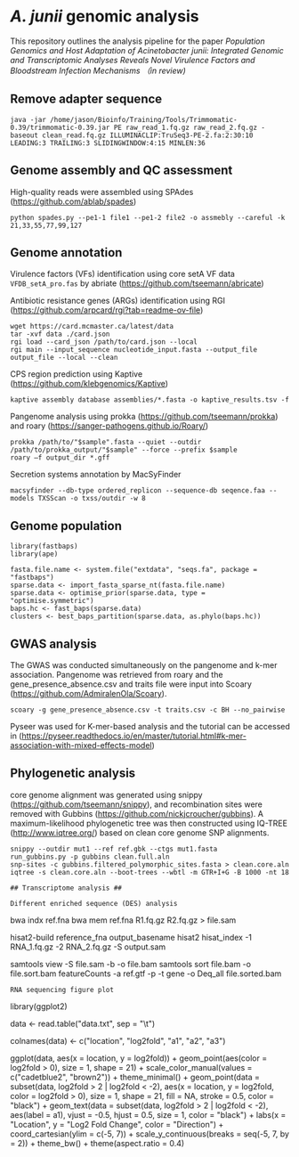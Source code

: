 # *A. junii* genomic analysis #
This repository outlines the analysis pipeline for the paper *Population Genomics and Host Adaptation of Acinetobacter junii: Integrated Genomic and Transcriptomic Analyses Reveals Novel Virulence Factors and Bloodstream Infection Mechanisms （in review)*


## Remove adapter sequence ##
```
java -jar /home/jason/Bioinfo/Training/Tools/Trimmomatic-0.39/trimmomatic-0.39.jar PE raw_read_1.fq.gz raw_read_2.fq.gz -baseout clean_read.fq.gz ILLUMINACLIP:TruSeq3-PE-2.fa:2:30:10 LEADING:3 TRAILING:3 SLIDINGWINDOW:4:15 MINLEN:36
```

## Genome assembly and QC assessment ##
High-quality reads were assembled using SPAdes (https://github.com/ablab/spades)  
```
python spades.py --pe1-1 file1 --pe1-2 file2 -o assmebly --careful -k 21,33,55,77,99,127
```

## Genome annotation ##   
Virulence factors (VFs) identification using core setA VF data ```VFDB_setA_pro.fas``` by abriate (https://github.com/tseemann/abricate)  

Antibiotic resistance genes (ARGs) identification using RGI (https://github.com/arpcard/rgi?tab=readme-ov-file)
```
wget https://card.mcmaster.ca/latest/data
tar -xvf data ./card.json
rgi load --card_json /path/to/card.json --local
rgi main --input_sequence nucleotide_input.fasta --output_file output_file --local --clean
```

CPS region prediction using Kaptive (https://github.com/klebgenomics/Kaptive)
```
kaptive assembly database assemblies/*.fasta -o kaptive_results.tsv -f
```

Pangenome analysis using prokka (https://github.com/tseemann/prokka) and roary (https://sanger-pathogens.github.io/Roary/)  
```
prokka /path/to/"$sample".fasta --quiet --outdir /path/to/prokka_output/"$sample" --force --prefix $sample
roary –f output_dir *.gff
```

Secretion systems annotation by MacSyFinder

```
macsyfinder --db-type ordered_replicon --sequence-db seqence.faa --models TXSScan -o txss/outdir -w 8
```

## Genome population ##
```
library(fastbaps)
library(ape)

fasta.file.name <- system.file("extdata", "seqs.fa", package = "fastbaps")
sparse.data <- import_fasta_sparse_nt(fasta.file.name)
sparse.data <- optimise_prior(sparse.data, type = "optimise.symmetric")
baps.hc <- fast_baps(sparse.data)
clusters <- best_baps_partition(sparse.data, as.phylo(baps.hc))
```

## GWAS analysis ##
The GWAS was conducted simultaneously on the pangenome and k-mer association.
Pangenome was retrieved from roary and the gene_presence_absence.csv and traits file were input into Scoary (https://github.com/AdmiralenOla/Scoary).
```
scoary -g gene_presence_absence.csv -t traits.csv -c BH --no_pairwise
```
Pyseer was used for K-mer-based analysis and the tutorial can be accessed in (https://pyseer.readthedocs.io/en/master/tutorial.html#k-mer-association-with-mixed-effects-model)

## Phylogenetic analysis ##
core genome alignment was generated using snippy (https://github.com/tseemann/snippy), and recombination sites were removed with Gubbins (https://github.com/nickjcroucher/gubbins). A maximum-likelihood phylogenetic tree was then constructed using IQ-TREE (http://www.iqtree.org/) based on clean core genome SNP alignments.
```
snippy --outdir mut1 --ref ref.gbk --ctgs mut1.fasta
run_gubbins.py -p gubbins clean.full.aln
snp-sites -c gubbins.filtered_polymorphic_sites.fasta > clean.core.aln
iqtree -s clean.core.aln --boot-trees --wbtl -m GTR+I+G -B 1000 -nt 18

## Transcriptome analysis ##

Different enriched sequence (DES) analysis
```
bwa indx ref.fna
bwa mem ref.fna R1.fq.gz R2.fq.gz > file.sam

hisat2-build reference_fna output_basename
hisat2 hisat_index -1 RNA_1.fq.gz -2 RNA_2.fq.gz -S output.sam

samtools view -S file.sam -b -o file.bam
samtools sort file.bam -o file.sort.bam
featureCounts -a ref.gtf -p -t gene -o Deq_all file.sorted.bam
```
RNA sequencing figure plot
```
library(ggplot2)

data <- read.table("data.txt", sep = "\t")


colnames(data) <- c("location", "log2fold", "a1", "a2", "a3")


ggplot(data, aes(x = location, y = log2fold)) +
  geom_point(aes(color = log2fold > 0), size = 1, shape = 21) +
  scale_color_manual(values = c("cadetblue2", "brown2")) +
  theme_minimal() +
  geom_point(data = subset(data, log2fold > 2 | log2fold < -2),
             aes(x = location, y = log2fold, color = log2fold > 0),
             size = 1, shape = 21, fill = NA, stroke = 0.5, color = "black") +
  geom_text(data = subset(data, log2fold > 2 | log2fold < -2),
            aes(label = a1),
            vjust = -0.5, hjust = 0.5, size = 1, color = "black") +
  labs(x = "Location", y = "Log2 Fold Change", color = "Direction") +
  coord_cartesian(ylim = c(-5, 7)) +
  scale_y_continuous(breaks = seq(-5, 7, by = 2)) +
  theme_bw() +
  theme(aspect.ratio = 0.4)
```

